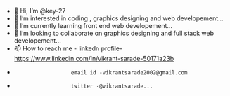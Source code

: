 - 👋 Hi, I’m @key-27
- 👀 I’m interested in coding , graphics designing and web developement...
- 🌱 I’m currently learning front end web developement...
- 💞️ I’m looking to collaborate on graphics designing and full stack web developement...
- 📫 How to reach me - linkedn profile-https://www.linkedin.com/in/vikrant-sarade-50171a23b 
-                       email id -vikrantsarade2002@gmail.com
-                       twitter -@vikrantsarade...

<!---
key-27/key-27 is a ✨ special ✨ repository because its `README.md` (this file) appears on your GitHub profile.
You can click the Preview link to take a look at your changes.
--->
